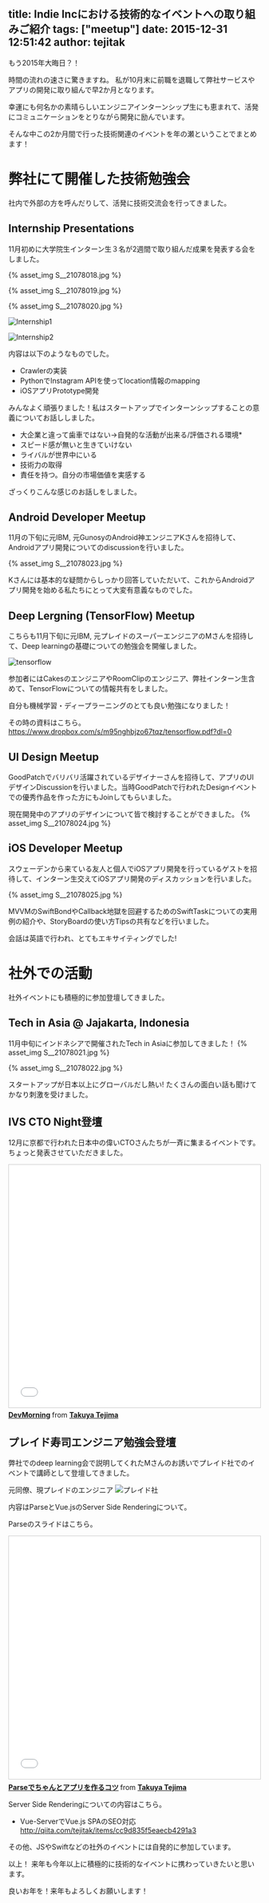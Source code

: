 title: Indie Incにおける技術的なイベントへの取り組みご紹介
tags: ["meetup"]
date: 2015-12-31 12:51:42
author: tejitak
---
もう2015年大晦日？！

時間の流れの速さに驚きますね。
私が10月末に前職を退職して弊社サービスやアプリの開発に取り組んで早2か月となります。

幸運にも何名かの素晴らしいエンジニアインターンシップ生にも恵まれて、活発にコミュニケーションをとりながら開発に励んでいます。

そんな中この2か月間で行った技術関連のイベントを年の瀬ということでまとめます！

# 弊社にて開催した技術勉強会
社内で外部の方を呼んだりして、活発に技術交流会を行ってきました。

## Internship Presentations
11月初めに大学院生インターン生３名が2週間で取り組んだ成果を発表する会をしました。

{% asset_img S__21078018.jpg %}

{% asset_img S__21078019.jpg %}

{% asset_img S__21078020.jpg %}


![Internship1](http://indie-inc.com/wp-content/uploads/2015/11/IMG_6129-300x225.jpg)

![Internship2](http://indie-inc.com/wp-content/uploads/2015/11/IMG_6142-300x225.jpg)

内容は以下のようなものでした。

* Crawlerの実装
* PythonでInstagram APIを使ってlocation情報のmapping
* iOSアプリPrototype開発

みんなよく頑張りました！私はスタートアップでインターンシップすることの意義についてお話ししました。

* 大企業と違って歯車ではない→自発的な活動が出来る/評価される環境*
* スピード感が無いと生きていけない
* ライバルが世界中にいる
* 技術力の取得
* 責任を持つ。自分の市場価値を実感する

ざっくりこんな感じのお話しをしました。

## Android Developer Meetup
11月の下旬に元IBM, 元GunosyのAndroid神エンジニアKさんを招待して、Androidアプリ開発についてのdiscussionを行いました。

{% asset_img S__21078023.jpg %}

Kさんには基本的な疑問からしっかり回答していただいて、これからAndroidアプリ開発を始める私たちにとって大変有意義なものでした。

## Deep Lergning (TensorFlow) Meetup
こちらも11月下旬に元IBM, 元プレイドのスーパーエンジニアのMさんを招待して、Deep learningの基礎についての勉強会を開催しました。

![tensorflow](https://scontent-nrt1-1.xx.fbcdn.net/hphotos-xaf1/v/t1.0-0/p296x100/12311072_10153275304585662_8139713260408720213_n.jpg?oh=2362c1b6a9989a39afed5cc455739875&oe=570A2ACC)

参加者にはCakesのエンジニアやRoomClipのエンジニア、弊社インターン生含めて、TensorFlowについての情報共有をしました。

自分も機械学習・ディープラーニングのとても良い勉強になりました！

その時の資料はこちら。
https://www.dropbox.com/s/m95nghbjzo67tqz/tensorflow.pdf?dl=0

## UI Design Meetup
GoodPatchでバリバリ活躍されているデザイナーさんを招待して、アプリのUIデザインDiscussionを行いました。当時GoodPatchで行われたDesignイベントでの優秀作品を作った方にもJoinしてもらいました。

現在開発中のアプリのデザインについて皆で検討することができました。
{% asset_img S__21078024.jpg %}

## iOS Developer Meetup
スウェーデンから来ている友人と個人でiOSアプリ開発を行っているゲストを招待して、インターン生交えてiOSアプリ開発のディスカッションを行いました。

{% asset_img S__21078025.jpg %}

MVVMのSwiftBondやCallback地獄を回避するためのSwiftTaskについての実用例の紹介や、StoryBoardの使い方Tipsの共有などを行いました。

会話は英語で行われ、とてもエキサイティングでした!

# 社外での活動
社外イベントにも積極的に参加登壇してきました。

## Tech in Asia @ Jajakarta, Indonesia
11月中旬にインドネシアで開催されたTech in Asiaに参加してきました！
{% asset_img S__21078021.jpg %}

{% asset_img S__21078022.jpg %}

スタートアップが日本以上にグローバルだし熱い! たくさんの面白い話も聞けてかなり刺激を受けました。

## IVS CTO Night登壇
12月に京都で行われた日本中の偉いCTOさんたちが一斉に集まるイベントです。
ちょっと発表させていただきました。
<iframe src="//www.slideshare.net/slideshow/embed_code/key/v2FryMcYH3kokX" width="595" height="485" frameborder="0" marginwidth="0" marginheight="0" scrolling="no" style="border:1px solid #CCC; border-width:1px; margin-bottom:5px; max-width: 100%;" allowfullscreen> </iframe> <div style="margin-bottom:5px"> <strong> <a href="//www.slideshare.net/takuyatejima1/devmorning" title="DevMorning" target="_blank">DevMorning</a> </strong> from <strong><a href="//www.slideshare.net/takuyatejima1" target="_blank">Takuya Tejima</a></strong> </div>


## プレイド寿司エンジニア勉強会登壇
弊社でのdeep learning会で説明してくれたMさんのお誘いでプレイド社でのイベントで講師として登壇してきました。

元同僚、現プレイドのエンジニア
![プレイド社](https://scontent-nrt1-1.xx.fbcdn.net/hphotos-xpf1/v/t1.0-9/12369146_10153305499960662_7398397417392891348_n.jpg?oh=58b9a5467001bc7677cc5369ebf064ee&oe=5720F74B)

内容はParseとVue.jsのServer Side Renderingについて。

Parseのスライドはこちら。
<iframe src="//www.slideshare.net/slideshow/embed_code/key/bR3MbzaEEsZaj9" width="595" height="485" frameborder="0" marginwidth="0" marginheight="0" scrolling="no" style="border:1px solid #CCC; border-width:1px; margin-bottom:5px; max-width: 100%;" allowfullscreen> </iframe> <div style="margin-bottom:5px"> <strong> <a href="//www.slideshare.net/takuyatejima1/parse-56291576" title="Parseでちゃんとアプリを作るコツ" target="_blank">Parseでちゃんとアプリを作るコツ</a> </strong> from <strong><a href="//www.slideshare.net/takuyatejima1" target="_blank">Takuya Tejima</a></strong> </div>

Server Side Renderingについての内容はこちら。

* Vue-ServerでVue.js SPAのSEO対応
http://qiita.com/tejitak/items/cc9d835f5eaecb4291a3

その他、JSやSwiftなどの社外のイベントには自発的に参加しています。

以上！
来年も今年以上に積極的に技術的なイベントに携わっていきたいと思います。

良いお年を！来年もよろしくお願いします！
